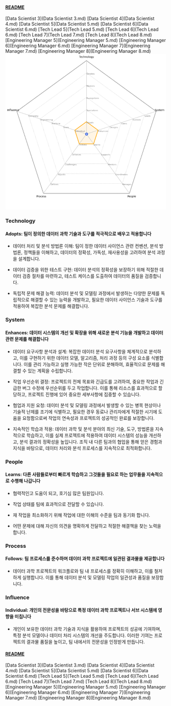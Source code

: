 
#### [README](README.md)
[Data Scientist 3](Data Scientist 3.md)
[Data Scientist 4](Data Scientist 4.md)
[Data Scientist 5](Data Scientist 5.md)
[Data Scientist 6](Data Scientist 6.md)
[Tech Lead 5](Tech Lead 5.md)
[Tech Lead 6](Tech Lead 6.md)
[Tech Lead 7](Tech Lead 7.md)
[Tech Lead 8](Tech Lead 8.md)
[Engineering Manager 5](Engineering Manager 5.md)
[Engineering Manager 6](Engineering Manager 6.md)
[Engineering Manager 7](Engineering Manager 7.md)
[Engineering Manager 8](Engineering Manager 8.md)
<picture>
  <img alt="Template Chart" src="charts/Data Scientist 3.png">
</picture>

        
### Technology
            
#### Adopts: 팀이 정의한 데이터 과학 기술과 도구를 적극적으로 배우고 적용합니다

* 데이터 처리 및 분석 방법론 이해: 팀이 정한 데이터 사이언스 관련 컨벤션, 분석 방법론, 정책들을 이해하고, 데이터의 정확성, 가독성, 재사용성을 고려하여 분석 과정을 설계합니다.

* 데이터 검증을 위한 테스트 구현: 데이터 분석의 정확성을 보장하기 위해 적절한 데이터 검증 절차를 마련하고, 테스트 케이스를 도출하여 데이터의 품질을 검증합니다.

* 독립적 문제 해결 능력: 데이터 분석 및 모델링 과정에서 발생하는 다양한 문제를 독립적으로 해결할 수 있는 능력을 개발하고, 필요한 데이터 사이언스 기술과 도구를 적용하여 복잡한 분석 문제를 해결합니다.
        
### System
            
#### Enhances: 데이터 시스템의 개선 및 확장을 위해 새로운 분석 기능을 개발하고 데이터 관련 문제를 해결합니다

* 데이터 요구사항 분석과 설계: 복잡한 데이터 분석 요구사항을 체계적으로 분석하고, 이를 구현하기 위한 데이터 모델, 알고리즘, 처리 과정 등의 구성 요소를 식별합니다. 이를 관리 가능하고 실행 가능한 작은 단위로 분해하여, 효율적으로 문제를 해결할 수 있는 계획을 수립합니다.

* 작업 우선순위 결정: 프로젝트의 전체 목표와 긴급도를 고려하여, 중요한 작업과 긴급한 버그 수정에 우선순위를 두고 작업합니다. 이를 통해 리소스를 효과적으로 할당하고, 프로젝트 진행에 있어 중요한 세부사항에 집중할 수 있습니다.

* 협업과 지원 요청: 데이터 분석 및 모델링 과정에서 발생할 수 있는 병목 현상이나 기술적 난제를 조기에 식별하고, 필요한 경우 동료나 관리자에게 적절한 시기에 도움을 요청함으로써 작업의 연속성과 프로젝트의 성공적인 완료를 보장합니다.

* 지속적인 학습과 적용: 데이터 과학 및 분석 분야의 최신 기술, 도구, 방법론을 지속적으로 학습하고, 이를 실제 프로젝트에 적용하여 데이터 시스템의 성능을 개선하고, 분석 결과의 정확성을 높입니다. 조직 내 다른 팀과의 협업을 통해 얻은 경험과 지식을 바탕으로, 데이터 처리와 분석 프로세스를 지속적으로 최적화합니다.

### People
            
#### Learns: 다른 사람들로부터 빠르게 학습하고 그것들을 필요로 하는 업무들을 지속적으로 수행해 나갑니다

* 협력적인고 도움이 되고, 호기심 많은 팀원입니다.

* 작업 상태를 팀에 효과적으로 전달할 수 있습니다.

* 재 작업을 최소화하기 위해 작업에 대한 이해의 수준을 팀과 동기화 합니다.

* 어떤 문제에 대해 자신의 의견을 명확하게 전달하고 적절한 해결책을 찾는 노력을 합니다.

### Process
            
#### Follows: 팀 프로세스를 준수하며 데이터 과학 프로젝트에 일관된 결과물을 제공합니다

* 데이터 과학 프로젝트의 워크플로와 팀 내 프로세스를 정확히 이해하고, 이를 철저하게 실행합니다. 이를 통해 데이터 분석 및 모델링 작업의 일관성과 품질을 보장합니다.


### Influence
            
#### Individual: 개인의 전문성을 바탕으로 특정 데이터 과학 프로젝트나 서브 시스템에 영향을 미칩니다

* 개인이 보유한 데이터 과학 기술과 지식을 활용하여 프로젝트의 성공에 기여하며, 특정 분석 모델이나 데이터 처리 시스템의 개선을 주도합니다. 이러한 기여는 프로젝트의 결과물 품질을 높이고, 팀 내에서의 전문성을 인정받게 만듭니다.
#### [README](README.md)
[Data Scientist 3](Data Scientist 3.md)
[Data Scientist 4](Data Scientist 4.md)
[Data Scientist 5](Data Scientist 5.md)
[Data Scientist 6](Data Scientist 6.md)
[Tech Lead 5](Tech Lead 5.md)
[Tech Lead 6](Tech Lead 6.md)
[Tech Lead 7](Tech Lead 7.md)
[Tech Lead 8](Tech Lead 8.md)
[Engineering Manager 5](Engineering Manager 5.md)
[Engineering Manager 6](Engineering Manager 6.md)
[Engineering Manager 7](Engineering Manager 7.md)
[Engineering Manager 8](Engineering Manager 8.md)